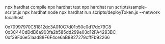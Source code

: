 npx hardhat compile
npx hardhat test
npx hardhat run scripts/sample-script.js
npx hardhat node
npx hardhat run scripts/deployToken.js --network localhost

0x70997970C51812dc3A010C7d01b50e0d17dc79C8
0x3C44CdDdB6a900fa2b585dd299e03d12FA4293BC
0xf39Fd6e51aad88F6F4ce6aB8827279cffFb92266
